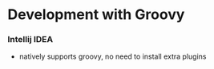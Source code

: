 # Development with Groovy

### Intellij IDEA

- natively supports groovy, no need to install extra plugins
